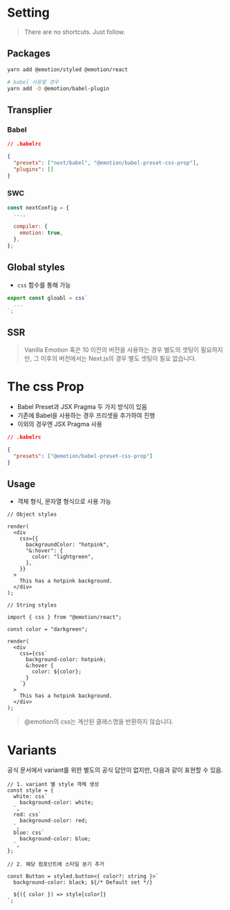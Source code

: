 # Setting

> There are no shortcuts. Just follow.

## Packages

```sh
yarn add @emotion/styled @emotion/react

# babel 사용할 경우
yarn add -D @emotion/babel-plugin
```

## Transplier

### Babel

```json
// .babelrc

{
  "presets": ["next/babel", "@emotion/babel-preset-css-prop"],
  "plugins": []
}
```

### SWC

```js
const nextConfig = {
  ...,

  compiler: {
    emotion: true,
  },
};
```

## Global styles

- `css` 함수를 통해 가능

```ts
export const gloabl = css`
  ...
`;
```

## SSR

> Vanilla Emotion 혹은 10 이전의 버전을 사용하는 경우 별도의 셋팅이 필요하지만, 그 이후의 버전에서는 Next.js의 경우 별도 셋팅이 필요 없습니다.

# The css Prop

- Babel Preset과 JSX Pragma 두 가지 방식이 있음
- 기존에 Babel을 사용하는 경우 프리셋을 추가하여 진행
- 이외의 경우엔 JSX Pragma 사용

```json
// .babelrc

{
  "presets": ["@emotion/babel-preset-css-prop"]
}
```

## Usage

- 객체 형식, 문자열 형식으로 사용 가능

```tsx
// Object styles

render(
  <div
    css={{
      backgroundColor: "hotpink",
      "&:hover": {
        color: "lightgreen",
      },
    }}
  >
    This has a hotpink background.
  </div>
);
```

```tsx
// String styles

import { css } from "@emotion/react";

const color = "darkgreen";

render(
  <div
    css={css`
      background-color: hotpink;
      &:hover {
        color: ${color};
      }
    `}
  >
    This has a hotpink background.
  </div>
);
```

> @emotion의 css는 계산된 클래스명을 반환하지 않습니다.

# Variants

공식 문서에서 variant를 위한 별도의 공식 답안이 없지만, 다음과 같이 표현할 수 있음.

```tsx
// 1. variant 별 style 객체 생성
const style = {
  white: css`
    background-color: white;
  `,
  red: css`
    background-color: red;
  `,
  blue: css`
    background-color: blue;
  `,
};

// 2. 해당 컴포넌트에 스타일 분기 추가

const Button = styled.button<{ color?: string }>`
  background-color: black; ${/* Default set */}

  ${({ color }) => style[color]}
`;
```
